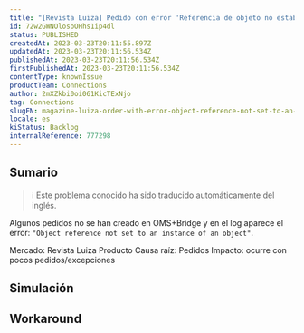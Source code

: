 ```yaml
---
title: "[Revista Luiza] Pedido con error 'Referencia de objeto no establecida a una instancia de un objeto'"
id: 72w2GWNOlosoOHhs1ip4dl
status: PUBLISHED
createdAt: 2023-03-23T20:11:55.897Z
updatedAt: 2023-03-23T20:11:56.534Z
publishedAt: 2023-03-23T20:11:56.534Z
firstPublishedAt: 2023-03-23T20:11:56.534Z
contentType: knownIssue
productTeam: Connections
author: 2mXZkbi0oi061KicTExNjo
tag: Connections
slugEN: magazine-luiza-order-with-error-object-reference-not-set-to-an-instance-of-an-object
locale: es
kiStatus: Backlog
internalReference: 777298
---
```


## Sumario

>ℹ️ Este problema conocido ha sido traducido automáticamente del inglés.


Algunos pedidos no se han creado en OMS+Bridge y en el log aparece el error: `"Object reference not set to an instance of an object"`.

Mercado: Revista Luiza
Producto Causa raíz: Pedidos
Impacto: ocurre con pocos pedidos/excepciones


##

## Simulación



## Workaround



